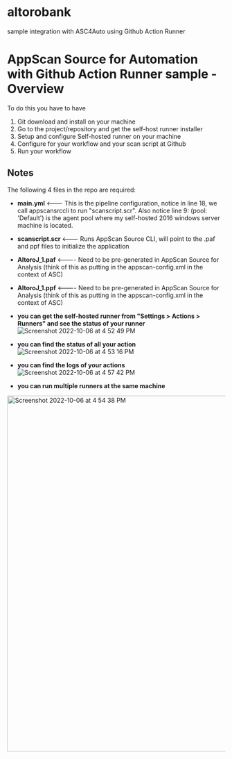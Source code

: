 # altorobank
sample integration with ASC4Auto using Github Action Runner

# AppScan Source for Automation with Github Action Runner sample - Overview

To do this you have to have 
1. Git download and install on your machine
2. Go to the project/repository and get the self-host runner installer
3. Setup and configure Self-hosted runner on your machine 
4. Configure for your workflow and your scan script at Github
5. Run your workflow 

## Notes
The following 4 files in the repo are required:

* __main.yml__ <--- This is the pipeline configuration, notice in line 18, we call appscansrccli to run "scanscript.scr". Also notice line 9: (pool: 'Default') is the agent pool where my self-hosted 2016 windows server machine is located. 
* __scanscript.scr__ <--- Runs AppScan Source CLI, will point to the .paf and ppf files to initialize the application 
* __AltoroJ_1.paf__ <---- Need to be pre-generated in AppScan Source for Analysis (think of this as putting in the appscan-config.xml in the context of ASC)
* __AltoroJ_1.ppf__ <---- Need to be pre-generated in AppScan Source for Analysis (think of this as putting in the appscan-config.xml in the context of ASC)

* __you can get the self-hosted runner from "Settings > Actions > Runners" and see the status of your runner__
![Screenshot 2022-10-06 at 4 52 49 PM](https://user-images.githubusercontent.com/9972259/194268268-2b4e54c9-5814-43f5-addd-785d3bb0daba.png)

* __you can find the status of all your action__ 
![Screenshot 2022-10-06 at 4 53 16 PM](https://user-images.githubusercontent.com/9972259/194269052-c04f9428-2193-4e13-b4ea-cca956686d83.png)

* __you can find the logs of your actions__
![Screenshot 2022-10-06 at 4 57 42 PM](https://user-images.githubusercontent.com/9972259/194269507-abe0f97b-b6cd-4a8b-b283-402871f1536c.png)

* __you can run multiple runners at the same machine__
<img width="820" alt="Screenshot 2022-10-06 at 4 54 38 PM" src="https://user-images.githubusercontent.com/9972259/194269974-61a292fb-d95e-406f-9210-550ca7b34668.png">



